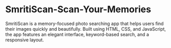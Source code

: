 # SmritiScan-Scan-Your-Memories
SmritiScan is a memory-focused photo searching app that helps users find their images quickly and beautifully. Built using HTML, CSS, and JavaScript, the app features an elegant interface, keyword-based search, and a responsive layout.
